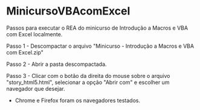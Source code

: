 # MinicursoVBAcomExcel

Passos para executar o REA do minicurso de Introdução a Macros e VBA com Excel localmente.

Passo 1 - Descompactar o arquivo "Minicurso - Introdução a Macros e VBA com Excel.zip"

Passo 2 - Abrir a pasta descompactada.

Passo 3 - Clicar com o botão da direita do mouse sobre o arquivo "story_html5.html", selecionar a opção "Abrir com" e escolher um navegador que desejar.

* Chrome e Firefox foram os navegadores testados.
